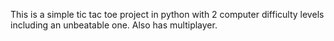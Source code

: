 This is a simple tic tac toe project in python with 2 computer difficulty levels including an unbeatable one. Also has multiplayer.
